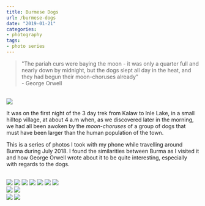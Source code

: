 ```yaml
---
title: Burmese Dogs
url: /burmese-dogs
date: "2019-01-21"
categories:
- photography
tags:
- photo series
---
```


<blockquote>"The pariah curs were baying the moon - it was only a quarter full
and nearly down by midnight, but the dogs slept all day in the heat, and they
had begun their moon-choruses already" <footer class="bq">- George Orwell</footer>
</blockquote><br>
<img src="/img/Burmese Dogs/IMG_20180704_161832.jpg">
<!--more-->
<br>

It was on the first night of the 3 day trek from Kalaw to Inle Lake, in a small
hilltop village, at about 4 a.m when, as we discovered later in the morning, we
had all been awoken by the <i>moon-choruses</i> of a group of dogs that must
have been larger than the human population of the town.

This is a series of photos I took with my phone while travelling around Burma
during July 2018. I found the similarities between Burma as I visited it and how
George Orwell wrote about it to be quite interesting, especially with regards to
the dogs.

<br>

<img src="/img/Burmese Dogs/IMG_20180705_164205.jpg">

<img src="/img/Burmese Dogs/IMG_20180708_091002.jpg">

<img src="/img/Burmese Dogs/IMG_20180708_162149.jpg">

<img src="/img/Burmese Dogs/IMG_20180710_124209.jpg">

<img src="/img/Burmese Dogs/IMG_20180711_114243.jpg">

<img src="/img/Burmese Dogs/IMG_20180713_140312.jpg">

<img src="/img/Burmese Dogs/IMG_20180720_110126.jpg">

<div id="diptych">
<img src="/img/Burmese Dogs/IMG_20180720_144436.jpg">
<img src="/img/Burmese Dogs/IMG_20180720_145141.jpg">
</div>

<img src="/img/Burmese Dogs/IMG_20180724_141048.jpg">

<img src="/img/Burmese Dogs/IMG_20180724_160037.jpg">
